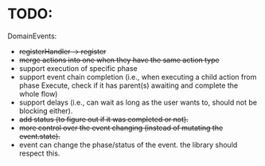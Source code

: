 # TODO:

DomainEvents:
- ~~registerHandler -> register~~
- ~~merge actions into one when they have the same action type~~
- support execution of specific phase
- support event chain completion (i.e., when executing a child action from phase Execute, check if it has parent(s) awaiting and complete the whole flow)
- support delays (i.e., can wait as long as the user wants to, should not be blocking either).
- ~~add status (to figure out if it was completed or not).~~
- ~~more control over the event changing (instead of mutating the event.state).~~
- event can change the phase/status of the event. the library should respect this.
